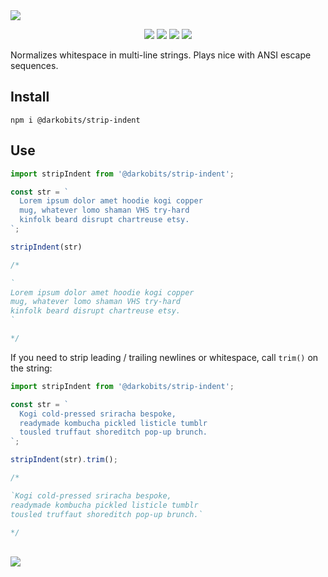 <a href="#top" id="top">
  <img src="https://user-images.githubusercontent.com/441546/102346395-9df75680-3f53-11eb-9344-e37bc4530303.png" style="max-width: 100%;">
</a>
<p align="center">
  <a href="https://www.npmjs.com/package/@darkobits/strip-indent"><img src="https://img.shields.io/npm/v/@darkobits/strip-indent.svg?style=flat-square"></a>
  <a href="https://travis-ci.com/github/darkobits/strip-indent"><img src="https://img.shields.io/travis/com/darkobits/strip-indent?style=flat-square"></a>
  <a href="https://www.codacy.com/app/darkobits/strip-indent"><img src="https://img.shields.io/codacy/coverage/7107d25365a14f5e8fa80b8e4d3fc4ca.svg?style=flat-square"></a>
  <a href="https://david-dm.org/darkobits/strip-indent.svg?style=flat-square"></a>
  <a href="https://github.com/conventional-changelog/standard-version"><img src="https://img.shields.io/badge/conventional%20commits-1.0.0-027dc6.svg?style=flat-square"></a>
</p>

Normalizes whitespace in multi-line strings. Plays nice with ANSI escape sequences.

## Install

```
npm i @darkobits/strip-indent
```

## Use

```ts
import stripIndent from '@darkobits/strip-indent';

const str = `
  Lorem ipsum dolor amet hoodie kogi copper
  mug, whatever lomo shaman VHS try-hard
  kinfolk beard disrupt chartreuse etsy.
`;

stripIndent(str)

/*

`
Lorem ipsum dolor amet hoodie kogi copper
mug, whatever lomo shaman VHS try-hard
kinfolk beard disrupt chartreuse etsy.
`

*/
```

If you need to strip leading / trailing newlines or whitespace, call `trim()` on
the string:

```ts
import stripIndent from '@darkobits/strip-indent';

const str = `
  Kogi cold-pressed sriracha bespoke,
  readymade kombucha pickled listicle tumblr
  tousled truffaut shoreditch pop-up brunch.
`;

stripIndent(str).trim();

/*

`Kogi cold-pressed sriracha bespoke,
readymade kombucha pickled listicle tumblr
tousled truffaut shoreditch pop-up brunch.`

*/
```

<br />
<a href="#top">
  <img src="https://user-images.githubusercontent.com/441546/102322726-5e6d4200-3f34-11eb-89f2-c31624ab7488.png" style="max-width: 100%;">
</a>
